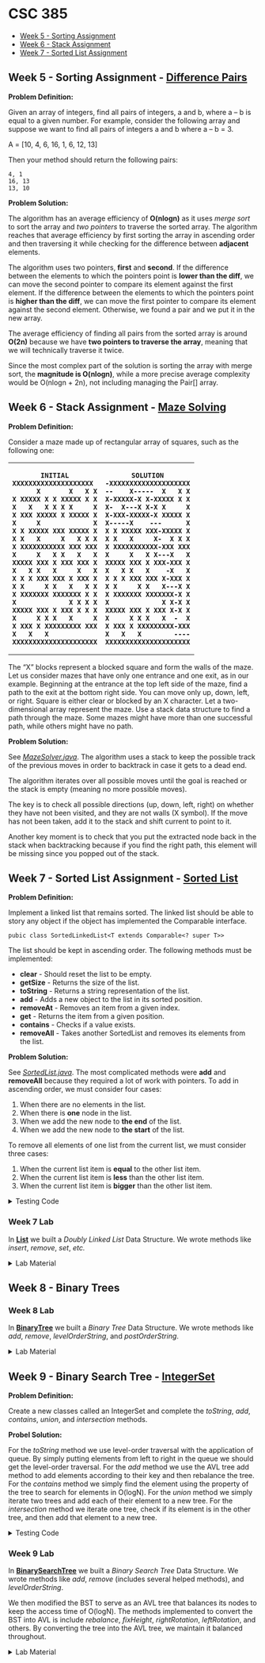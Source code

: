 # CSC 385

- [Week 5 - Sorting Assignment](#week-5---sorting-assignment---difference-pairs)
- [Week 6 - Stack Assignment](#week-6---stack-assignment---maze-solving)
- [Week 7 - Sorted List Assignment](#week-7---sorted-list-assignment---sorted-list)

## Week 5 - Sorting Assignment - [Difference Pairs](https://github.com/dtemir/college-courses-CS/tree/master/CSC385/DifferencePairs)

**Problem Definition:**

Given an array of integers, find all pairs of integers, a and b, where a – b is equal to a given number.
For example, consider the following array and suppose we want to find all pairs of integers a and b where a – b = 3.

A = [10, 4, 6, 16, 1, 6, 12, 13]

Then your method should return the following pairs:

	4, 1
	16, 13
	13, 10 

**Problem Solution:**

The algorithm has an average efficiency of **O(nlogn)** as it uses *merge sort* to sort the array and *two pointers* to traverse the sorted array. The algorithm reaches that average efficiency by first sorting the array in ascending order and then traversing it while checking for the difference between **adjacent** elements.

The algorithm uses two pointers, **first** and **second**. If the difference between the elements to which the pointers point is **lower than the diff**, we can move the second pointer to compare its element against the first element. If the difference between the elements to which the pointers point is **higher than the diff**, we can move the first pointer to compare its element against the second element. Otherwise, we found a pair and we put it in the new array.

The average efficiency of finding all pairs from the sorted array is around **O(2n)** because we have **two pointers to traverse the array**, meaning that we will technically traverse it twice. 

Since the most complex part of the solution is sorting the array with merge sort, the **magnitude is O(nlogn)**, while a more precise average complexity would be O(nlogn + 2n), not including managing the Pair[] array.

## Week 6 - Stack Assignment - [Maze Solving](https://github.com/dtemir/college-courses-CS/tree/master/CSC385/MazeSolving)

**Problem Definition:**

Consider a maze made up of rectangular array of squares, such as the following one:

<table>

<th> 

    INITIAL
    XXXXXXXXXXXXXXXXXXXX 
          X       X   X X
    X XXXXX X X XXXXX X X
    X   X   X X X X     X
    X XXX XXXXX X XXXXX X
    X     X             X
    X X XXXXX XXX XXXXX X
    X X   X     X   X X X
    X XXXXXXXXXXX XXX XXX
    X     X   X X   X   X
    XXXXX XXX X XXX XXX X
    X   X X   X     X   X
    X X X XXX XXX X XXX X
    X X     X X   X   X X
    X XXXXXXX XXXXXXX X X
    X             X X X X
    XXXXX XXX X XXX X X X
    X     X X X   X     X
    X XXX X XXXXXXXXX XXX
    X   X   X            
    XXXXXXXXXXXXXXXXXXXXX

</th> 

<th> 

    SOLUTION
    -XXXXXXXXXXXXXXXXXXXX
    --    X-----  X   X X
    X-XXXXX-X X-XXXXX X X
    X-  X---X X-X X     X
    X-XXX-XXXXX-X XXXXX X
    X-----X    ---      X
    X X XXXXX XXX-XXXXX X
    X X   X     X-  X X X
    X XXXXXXXXXXX-XXX XXX
    X     X   X X---X   X
    XXXXX XXX X XXX-XXX X
    X   X X   X    -X   X
    X X X XXX XXX X-XXX X
    X X     X X   X---X X
    X XXXXXXX XXXXXXX-X X
    X             X X-X X
    XXXXX XXX X XXX X-X X
    X     X X X   X  -  X
    X XXX X XXXXXXXXX-XXX
    X   X   X        ----
    XXXXXXXXXXXXXXXXXXXXX

</th>

</table>

The “X” blocks represent a blocked square and form the walls of the maze. 
Let us consider mazes that have only one entrance and one exit, as in our example. 
Beginning at the entrance at the top left side of the maze, find a path to the exit at the bottom right side. 
You can move only up, down, left, or right. Square is either clear or blocked by an X character. 
Let a two-dimensional array represent the maze. Use a stack data structure to find a path through the maze. 
Some mazes might have more than one successful path, while others might have no path.

**Problem Solution:** 

See [*MazeSolver.java*](https://github.com/dtemir/college-courses-CS/blob/master/CSC385/MazeSolving/src/maze/MazeSolver.java). 
The algorithm uses a stack to keep the possible track of the previous moves in order to backtrack in case it gets to a dead end.

The algorithm iterates over all possible moves until the goal is reached or the stack is empty (meaning no more possible moves).

The key is to check all possible directions (up, down, left, right) on whether they have not been visited, and they are not walls (X symbol).
If the move has not been taken, add it to the stack and shift current to point to it.

Another key moment is to check that you put the extracted node back in the stack when backtracking
because if you find the right path, this element will be missing since you popped out of the stack.

## Week 7 - Sorted List Assignment - [Sorted List](https://github.com/dtemir/college-courses-CS/tree/master/CSC385/SortedList)

**Problem Definition:** 

Implement a linked list that remains sorted. 
The linked list should be able to story any object if the object has implemented the Comparable interface.

    pubic class SortedLinkedList<T extends Comparable<? super T>>

The list should be kept in ascending order. 
The following methods must be implemented:
* **clear** - Should reset the list to be empty.
* **getSize** - Returns the size of the list.
* **toString** - Returns a string representation of the list.
* **add** - Adds a new object to the list in its sorted position.
* **removeAt** - Removes an item from a given index.
* **get** - Returns the item from a given position.
* **contains** - Checks if a value exists.
* **removeAll** - Takes another SortedList and removes its elements from the list.

**Problem Solution:**

See [*SortedList.java*](https://github.com/dtemir/college-courses-CS/blob/master/CSC385/SortedList/src/SortedList.java).
The most complicated methods were **add** and **removeAll** because they required a lot of work with pointers.
To add in ascending order, we must consider four cases: 
1. When there are no elements in the list.
2. When there is **one** node in the list.
3. When we add the new node to **the end** of the list.
4. When we add the new node to **the start** of the list.

To remove all elements of one list from the current list, we must consider three cases:
1. When the current list item is **equal** to the other list item.
2. When the current list item is **less** than the other list item.
3. When the current list item is **bigger** than the other list item.

<details> <summary>Testing Code</summary>

    *****TESTING TOSTRING WITH INTEGERS*********

    Adding [-19, -14, -7, 14, 5, -1, 0, -5, 19, 20]
    List: [-19, -14, -7, -5, -1, 0, 5, 14, 19, 20]
    
    Adding more numbers to same list
    
    Added [5, 12, -18, 2]
    List: [-19, -18, -14, -7, -5, -1, 0, 2, 5, 5, 12, 14, 19, 20]
    
    The above list prints should show a sorted list.
    
    ******TESTING TOSTRING WITH CHARACTERS*******
    
    Added [f, j, k, d, v, l, n, l, k, d]
    List: [d, d, f, j, k, k, l, l, n, v]
    
    The above list should be a sorted list of characters

    ******TESTING CONTAINS*******
    List: [2, 4, 6, 8, 10, 12, 14, 16, 18, 20]
    
    Does the list have 6?	true
    Does the list have 20?	true
    Does the list have -10?	false
    Does the list have 3?	false
    
    Should be 
    true
    true
    false
    false
    
    *******TESTING GET METHOD********
    
    Using list: [0, 1, 3, 3, 6, 7, 8, 14, 16, 19]
    Getting element at position 7: 14
    
    Testing out of bounds index positive value.
    Threw an IndexOutOfBoundsException.  Pass.
    
    Testing out of bounds index negative value.
    Threw an IndexOutOfBoundsException.  Pass.
    
    Testing EmptyCollectionException.
    Threw EmptyCollectionException. Pass.
    
    *******TESTING REMOVEAT********
    
    Using list: [5, 9, 10, 13, 13, 14, 14, 14, 15, 19]
    
    Remove element at position 3: [5, 9, 10, 13, 14, 14, 14, 15, 19]
    
    Remove element at position 0: [9, 10, 13, 14, 14, 14, 15, 19]
    
    Remove element at position size - 1: [9, 10, 13, 14, 14, 14, 15]
    
    Testing out of bounds index positive value.
    Threw an IndexOutOfBoundsException.  Pass.
    
    Testing out of bounds index negative value.
    Threw an IndexOutOfBoundsException.  Pass.
    
    Testing EmptyCollectionException.
    Threw EmptyCollectionException. Pass.
    
    ******TESTING REMOVEALL (INTEGERS)*******
    Using lists 
        list1=[0, 1, 2, 3, 4, 5, 5, 6, 8, 9]
        list2=[0, 2, 4, 7, 9]
    
    list1.removeAll(list2)
        list1=[1, 3, 5, 5, 6, 8]
        list2=[0, 2, 4, 7, 9]
    
    ******TESTING REMOVEALL (CHARS)*******
    Using lists 
        list1=[a, a, n, p, p, p, p, t, t, z]
        list2=[e, e, h, i, v, x]
    
    list1.removeAll(list2)
        list1=[a, a, n, p, p, p, p, t, t, z]
        list2=[e, e, h, i, v, x]
    
    ******TESTING REMOVEALL (CORNER CASES)*******
    Using lists 
        list1=[2, 2, 2, 9, 9]
        list2=[2, 9]
    
    list1.removeAll(list2)
        list1=[]
        list2=[2, 9]
    
    Using lists 
        list1=[1, 2, 3, 4]
        list1=[1, 2, 3, 4]
    
    list1.removeAll(list2)
        list1=[]
        list1=[]

</details>

### Week 7 Lab

In [**List**](https://github.com/dtemir/college-courses-CS/blob/master/CSC385/List)
we built a *Doubly Linked List* Data Structure. 
We wrote methods like *insert*, *remove*, *set*, *etc.*

<details> <summary>Lab Material</summary>
    public static void main(String[] args) {

		DoublyLinkedList<Integer> dll = new DoublyLinkedList<Integer>();

		for (int i = 0; i < 10; i++) {
			dll.insert(i, (i + 1) * 10);
		}

		dll.insert(0, 200);
		dll.insert(5, 500);
		dll.insert(2, 600);
		System.out.println(dll);

		dll.removeAt(0);
		System.out.println(dll);

		dll.removeAt(dll.getSize() - 1);
		System.out.println(dll);

		dll.removeAt(3);
		System.out.println(dll);

		dll.removeAt(7);

		System.out.println(dll);
	}    

    [Out]
    [200, 10, 600, 20, 30, 40, 500, 50, 60, 70, 80, 90, 100]
    [10, 600, 20, 30, 40, 500, 50, 60, 70, 80, 90, 100]
    [10, 600, 20, 30, 40, 500, 50, 60, 70, 80, 90]
    [10, 600, 20, 40, 500, 50, 60, 70, 80, 90]
    [10, 600, 20, 40, 500, 50, 60, 80, 90]

</details>

## Week 8 - Binary Trees

### Week 8 Lab

In [**BinaryTree**](https://github.com/dtemir/college-courses-CS/blob/master/CSC385/BinaryTree)
we built a *Binary Tree* Data Structure.
We wrote methods like *add*, *remove*, *levelOrderString*, and *postOrderString*.

<details> <summary>Lab Material</summary>

	public static void main(String[] args) {
		
		BinaryTree<String> bt = new BinaryTree<>();

		System.out.println("Height of the tree is " + bt.getHeight());
		
		bt.add("A");
		bt.add("B");
		bt.add("C");
		bt.add("D");
		bt.add("E");
		bt.add("F");
		
		System.out.println(bt);
		
		bt.remove("A");

		System.out.println(bt);
		
		bt.remove("F");
		
		System.out.println(bt);

	}

	Height of the tree is 2
	{ A B C D E F }
	{ F B C D E }
	{ E B C D }

</details>


## Week 9 - Binary Search Tree - [IntegerSet](https://github.com/dtemir/college-courses-CS/tree/master/CSC385/IntegerSet)

**Problem Definition:**

Create a new classes called an IntegerSet and complete the *toString*, *add*, *contains*, *union*, and *intersection* methods.

**Probel Solution:**

For the *toString* method we use level-order traversal with the application of queue. 
By simply putting elements from left to right in the queue we should get the level-order traversal.
For the *add* method we use the AVL tree add method to add elements according to their key and then rebalance the tree.
For the *contains* method we simply find the element using the property of the tree to search for elements in O(logN).
For the *union* method we simply iterate two trees and add each of their element to a new tree.
For the *intersection* method we iterate one tree, check if its element is in the other tree, and then add that element to a new tree.

<details> <summary> Testing Code </summary>

	public static void main(String[] args) {

		// TEST 1 (Add and Contains)
		System.out.println("Testing Add and Contains Methods");
		System.out.println();

		IntegerSet is = new IntegerSet();
		is.add(5);
		is.add(4);
		is.add(6);
		is.add(7);
		System.out.println("Added {5, 4, 6, 7} to the IntegerSet");
		System.out.println("The resulting tree: " + is);
		System.out.println();

		is.add(8);
		System.out.println("Added 8 to the IntegerSet");
		System.out.println("The updated IntegerSet: " + is);
		System.out.println();

		System.out.println("Checking if the IntegerSet contains 23: " + is.contains(23));
		System.out.println("-----------");

		// TEST 2 (Array Constructor)
		System.out.println("Testing IntegerSet constructor with an array {40, 23, 80, 23, 0, 100}");
		System.out.println();

		int[] array = { 40, 23, 80, 23, 0, 100 };
		IntegerSet is2 = new IntegerSet(array);
		System.out.println("IntegerSet: " + is2);
		System.out.println("-----------");

		// TEST 3 (Intersection)
		System.out.println("Testing IntegerSet " + is + " intersection with another IntegerSet { 6 3 8 10 }");
		System.out.println();

		int[] array2 = { 3, 6, 8, 10 };
		IntegerSet is3 = new IntegerSet(array2);
		System.out.println("Their intersection: " + is.intersection(is3));
		System.out.println("-----------");

		// TEST 4 (Union)
		System.out.println("Testing IntegerSet " + is + " union with with another IntegerSet { 6 3 8 10 }");
		System.out.println();

		System.out.println("Their union: " + is.union(is3));
		System.out.println("-----------");

		// TEST 5 (Provided tests)
		System.out.println("Provided tests");
		System.out.println();

		int[] array3 = { 2, 3, 4, 1 };
		IntegerSet iS1 = new IntegerSet(array3);
		System.out.println("IntegerSet " + iS1);
		System.out.println("Contains 3? " + iS1.contains(3)); // returns true
		System.out.println("Contains 6? " + iS1.contains(6)); // returns false
		System.out.println();

		int[] array4 = { 5, 7, 6, 3, 4 };
		IntegerSet iS2 = new IntegerSet(array4);
		System.out.println("IntegerSet " + iS1 + " intersects with " + iS2);
		System.out.println("Intersection: " + iS1.intersection(iS2));
		System.out.println();

		int[] array5 = { 2, 1, 3 };
		int[] array6 = { 3, 6 };
		IntegerSet iS3 = new IntegerSet(array5);
		IntegerSet iS4 = new IntegerSet(array6);
		System.out.println("IntegerSet " + iS3 + " unions with " + iS4);
		System.out.println("Union: " + iS3.union(iS4));

	}

	Testing Add and Contains Methods

	Added { 5 4 6 7 } to the IntegerSet
	The resulting tree: { 4 5 6 7 }

	Added 8 to the IntegerSet
	The updated IntegerSet: { 4 5 6 7 8 }

	Checking if the IntegerSet contains 23: false
	-----------
	Testing IntegerSet constructor with an array { 40 23 80 23 0 100 }

	IntegerSet: { 0 23 40 80 100 }
	-----------
	Testing IntegerSet { 4 5 6 7 8 } intersection with another IntegerSet { 3 6 8 10 }

	Their intersection: { 6 8 }
	-----------
	Testing IntegerSet { 4 5 6 7 8 } union with with another IntegerSet { 3 6 8 10 }

	Their union: { 3 4 5 6 7 8 10 }
	-----------
	Provided tests

	IntegerSet { 1 2 3 4 }
	Contains 3? true
	Contains 6? false

	IntegerSet { 1 2 3 4 } intersects with { 3 4 5 6 7 }
	Intersection: { 3 4 }

	IntegerSet { 1 2 3 } unions with { 3 6 }
	Union: { 1 2 3 6 }

</details>

### Week 9 Lab

In [**BinarySearchTree**](https://github.com/dtemir/college-courses-CS/blob/master/CSC385/BinarySearchTree)
we built a *Binary Search Tree* Data Structure.
We wrote methods like *add*, *remove* (includes several helped methods), and *levelOrderString*.

We then modified the BST to serve as an AVL tree that balances its nodes to keep the access time of O(logN).
The methods implemented to convert the BST into AVL is include *rebalance*, *fixHeight*, *rightRotation*, *leftRotation*, and others.
By converting the tree into the AVL tree, we maintain it balanced throughout.

<details> <summary>Lab Material</summary>

	public static void main(String[] args) {

		// TEST 1 (Add and Contains)
		System.out.println("Testing Add and Contains Methods");
		System.out.println();

		IntegerSet is = new IntegerSet();
		is.add(5);
		is.add(4);
		is.add(6);
		is.add(7);
		System.out.println("Added { 5 4 6 7 } to the IntegerSet");
		System.out.println("The resulting tree: " + is);
		System.out.println();

		is.add(8);
		System.out.println("Added 8 to the IntegerSet");
		System.out.println("The updated IntegerSet: " + is);
		System.out.println();

		System.out.println("Checking if the IntegerSet contains 23: " + is.contains(23));
		System.out.println("-----------");

		// TEST 2 (Array Constructor)
		System.out.println("Testing IntegerSet constructor with an array { 40 23 80 23 0 100 }");
		System.out.println();

		int[] array = { 40, 23, 80, 23, 0, 100 };
		IntegerSet is2 = new IntegerSet(array);
		System.out.println("IntegerSet: " + is2);
		System.out.println("-----------");

		// TEST 3 (Intersection)
		System.out.println("Testing IntegerSet " + is + " intersection with another IntegerSet { 3 6 8 10 }");
		System.out.println();

		int[] array2 = { 3, 6, 8, 10 };
		IntegerSet is3 = new IntegerSet(array2);
		System.out.println("Their intersection: " + is.intersection(is3));
		System.out.println("-----------");

		// TEST 4 (Union)
		System.out.println("Testing IntegerSet " + is + " union with with another IntegerSet { 3 6 8 10 }");
		System.out.println();

		System.out.println("Their union: " + is.union(is3));
		System.out.println("-----------");

		// TEST 5 (Provided tests)
		System.out.println("Provided tests");
		System.out.println();

		int[] array3 = { 2, 3, 4, 1 };
		IntegerSet iS1 = new IntegerSet(array3);
		System.out.println("IntegerSet " + iS1);
		System.out.println("Contains 3? " + iS1.contains(3)); // returns true
		System.out.println("Contains 6? " + iS1.contains(6)); // returns false
		System.out.println();

		int[] array4 = { 5, 7, 6, 3, 4 };
		IntegerSet iS2 = new IntegerSet(array4);
		System.out.println("IntegerSet " + iS1 + " intersects with " + iS2);
		System.out.println("Intersection: " + iS1.intersection(iS2));
		System.out.println();

		int[] array5 = { 2, 1, 3 };
		int[] array6 = { 3, 6 };
		IntegerSet iS3 = new IntegerSet(array5);
		IntegerSet iS4 = new IntegerSet(array6);
		System.out.println("IntegerSet " + iS3 + " unions with " + iS4);
		System.out.println("Union: " + iS3.union(iS4));

	}	

	Testing general Binary Search Tree
	Height of the BST: 3
	Level Order Traversal of the BST
	{ (50 | 25 | 75 )  (25 | 12 | 30 )  (75 | 65 | 85 )  (12 | 2 |  )  (30 |  |  )  (65 |  |  )  (85 |  |  )  (2 |  |  )  }
	---------
	Current size is 8
	After adding 25 again, the size is same 8
	After removing 50, the BST is
	{ (65 | 25 | 75 )  (25 | 12 | 30 )  (75 |  | 85 )  (12 | 2 |  )  (30 |  |  )  (85 |  |  )  (2 |  |  )  }
	---------
	Testing AVL Tree
	Height of the tree: 10
	Level Order Traversal of the AVL Tree
	{ (512 | 256 | 768 )  (256 | 128 | 384 )  (768 | 640 | 896 )  (128 | 64 | 192 )  (384 | 320 | 448 )...
	---------
	After removing 4, 5, and 6
	Height of the tree: 10
	Level Order Traversal of the AVL Tree
	{ (512 | 256 | 768 )  (256 | 128 | 384 )  (768 | 640 | 896 )  (128 | 64 | 192 )  (384 | 320 | 448 )...

</details>
